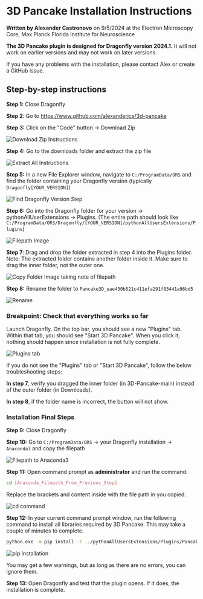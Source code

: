 # 3D Pancake Installation Instructions

**Written by Alexander Castronovo** on 9/5/2024 at the Electron
Microscopy Core, Max Planck Florida Institute for Neuroscience

**The 3D Pancake plugin is designed for Dragonfly version 2024.1.** It
will not work on earlier versions and may not work on later versions.

If you have any problems with the installation, please contact Alex or create a GitHub issue.

## Step-by-step instructions

**Step 1:** Close Dragonfly

**Step 2**: Go to <https://www.github.com/alexanderjcs/3d-pancake>

**Step 3:** Click on the "Code" button -\> Download Zip

![Download Zip Instructions](docs_media/image1.png)

**Step 4:** Go to the downloads folder and extract the zip file

![Extract All Instructions](docs_media/image2.png)

**Step 5:** In a new File Explorer window, navigate to
`C:/ProgramData/ORS` and find the folder containing your Dragonfly
version (typically `Dragonfly[YOUR_VERSION]`)

![Find Dragonfly Version Step](docs_media/image3.png)

**Step 6:** Go into the Dragonfly folder for your version -\>
pythonAllUserExtensions -\> Plugins. (The entire path should look like
`C:/ProgramData/ORS/Dragonfly/[YOUR_VERSION]/pythonAllUsersExtensions/Plugins`)

![Filepath Image](docs_media/image4.png)

**Step 7**: Drag and drop the folder extracted in step 4 into the
Plugins folder. Note: The extracted folder contains another folder
inside it. Make sure to drag the inner folder, not the outer one.

![Copy Folder Image taking note of filepath](docs_media/image5.png)

**Step 8:** Rename the folder to
`Pancake3D_eae430b521c411efa291f83441a96bd5`

![Rename](docs_media/image6.png)

### Breakpoint: Check that everything works so far

Launch Dragonfly. On the top bar, you should see a new "Plugins" tab.
Within that tab, you should see "Start 3D Pancake". When you click it,
nothing should happen since installation is not fully complete.

![Plugins tab](docs_media/image7.png)

If you do not see the "Plugins" tab or "Start 3D Pancake", follow the
below troubleshooting steps:

**In step 7**, verify you dragged the inner folder (in 3D-Pancake-main)
instead of the outer folder (in Downloads).

**In step 8**, if the folder name is incorrect, the button will not
show.

### Installation Final Steps

**Step 9:** Close Dragonfly

**Step 10:** Go to `C:/ProgramData/ORS` -> your Dragonfly installation
-\> `Anaconda3` and copy the filepath

![Filepath to Anaconda3](docs_media/image8.png)

**Step 11:** Open command prompt as **administrator** and run
the command:

```sh
cd [Anaconda_Filepath_From_Previous_Step]
```

Replace the brackets and content inside with the file path in you
copied.

![cd command](docs_media/image9.png)

**Step 12:** In your current command prompt window, run the following
command to install all libraries required by 3D Pancake. This may take a
couple of minutes to complete.

```sh
python.exe -m pip install -r ../pythonAllUsersExtensions/Plugins/Pancake3D_eae430b521c411efa291f83441a96bd5/requirements.txt
```

![pip installation](docs_media/image10.png)

You may get a few warnings, but as long as there are no errors, you can
ignore them.

**Step 13:** Open Dragonfly and test that the plugin opens. If it does,
the installation is complete.
